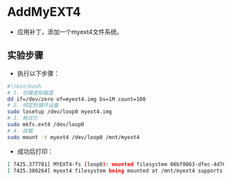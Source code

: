 # AddMyEXT4

* 应用补丁，添加一个myext4文件系统。

## 实验步骤

* 执行以下步骤：

```bash
#!/bin/bash
# 1. 创建虚拟磁盘
dd if=/dev/zero of=myext4.img bs=1M count=100
# 2. 绑定到循环设备
sudo losetup /dev/loop0 myext4.img
# 3. 格式化
sudo mkfs.ext4 /dev/loop0
# 4. 挂载
sudo mount -t myext4 /dev/loop0 /mnt/myext4
```

* 成功后打印：

```bash
[ 7425.377781] MYEXT4-fs (loop0): mounted filesystem 06bf8063-dfec-4d76-af8c-57fc55444bfe r/w with ordered data mode.
[ 7425.380264] myext4 filesystem being mounted at /mnt/myext4 supports timestamps until 2038-01-19 (0x7fffffff)
```